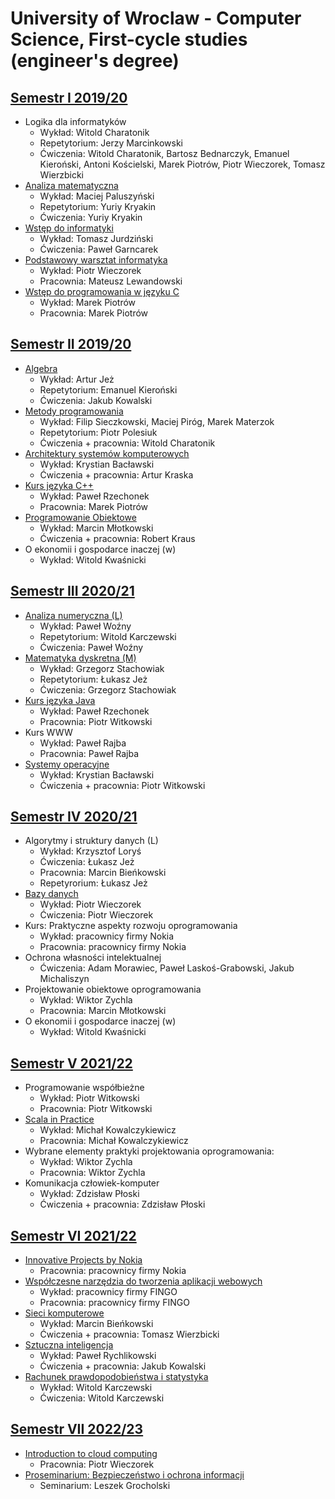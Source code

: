 # University of Wroclaw - Computer Science, First-cycle studies (engineer's degree)

## [Semestr I 2019/20](https://github.com/PiotrStoklosa/University/tree/main/semestr%20I)

* Logika dla informatyków
    * Wykład: Witold Charatonik
    * Repetytorium: Jerzy Marcinkowski
    * Ćwiczenia: Witold Charatonik, Bartosz Bednarczyk, Emanuel Kieroński, Antoni Kościelski, Marek Piotrów, Piotr Wieczorek, Tomasz Wierzbicki
* [Analiza matematyczna](https://github.com/PiotrStoklosa/University/tree/main/semestr%20I/analiza-matematyczna)
    * Wykład: Maciej Paluszyński
    * Repetytorium: Yuriy Kryakin
    * Ćwiczenia: Yuriy Kryakin
* [Wstęp do informatyki](https://github.com/PiotrStoklosa/University/tree/main/semestr%20I/wstep-do-informatyki)
    * Wykład: Tomasz Jurdziński
    * Ćwiczenia: Paweł Garncarek
* [Podstawowy warsztat informatyka](https://github.com/PiotrStoklosa/University/tree/main/semestr%20I/podstawowy-warsztat-informatyka)
    * Wykład: Piotr Wieczorek
    * Pracownia: Mateusz Lewandowski
* [Wstęp do programowania w języku C](https://github.com/PiotrStoklosa/University/tree/main/semestr%20I/wstep-do-programowania-w-j%C4%99zyku-C)
    * Wykład: Marek Piotrów
    * Pracownia: Marek Piotrów

## [Semestr II 2019/20](https://github.com/PiotrStoklosa/University/tree/main/semestr%20II)

* [Algebra](https://github.com/PiotrStoklosa/University/tree/main/semestr%20II/algebra)
    * Wykład: Artur Jeż
    * Repetytorium:  Emanuel Kieroński
    * Ćwiczenia: Jakub Kowalski
* [Metody programowania](https://github.com/PiotrStoklosa/University/tree/main/semestr%20II/metody-programowania)
    * Wykład: Filip Sieczkowski, Maciej Piróg, Marek Materzok
    * Repetytorium: Piotr Polesiuk
    * Ćwiczenia + pracownia: Witold Charatonik
* [Architektury systemów komputerowych](https://github.com/PiotrStoklosa/University/tree/main/semestr%20II/architektury-systemow-komputerowych)
    * Wykład: Krystian Bacławski
    * Ćwiczenia + pracownia: Artur Kraska
* [Kurs języka C++](https://github.com/PiotrStoklosa/University/tree/main/semestr%20II/kurs-jezyka-c%2B%2B)
    * Wykład: Paweł Rzechonek
    * Pracownia: Marek Piotrów
* [Programowanie Obiektowe](https://github.com/PiotrStoklosa/University/tree/main/semestr%20II/programowanie-obiektowe)
    * Wykład: Marcin Młotkowski
    * Ćwiczenia + pracownia: Robert Kraus
* O ekonomii i gospodarce inaczej (w)
    * Wykład: Witold Kwaśnicki

## [Semestr III 2020/21](https://github.com/PiotrStoklosa/University/tree/main/semestr%20III)

* [Analiza numeryczna (L)](https://github.com/PiotrStoklosa/University/tree/main/semestr%20III/analiza-numeryczna-l)
    * Wykład: Paweł Woźny
    * Repetytorium: Witold Karczewski
    * Ćwiczenia: Paweł Woźny
* [Matematyka dyskretna (M)](https://github.com/PiotrStoklosa/University/tree/main/semestr%20III/matematyka-dyskretna-m)
    * Wykład: Grzegorz Stachowiak
    * Repetytorium: Łukasz Jeż
    * Ćwiczenia: Grzegorz Stachowiak
* [Kurs języka Java](https://github.com/PiotrStoklosa/University/tree/main/semestr%20III/kurs-jezyka-java)
    * Wykład: Paweł Rzechonek
    * Pracownia: Piotr Witkowski
* Kurs WWW
    * Wykład: Paweł Rajba
    * Pracownia: Paweł Rajba
* [Systemy operacyjne](https://github.com/PiotrStoklosa/University/tree/main/semestr%20III/systemy-operacyjne)
    * Wykład: Krystian Bacławski
    * Ćwiczenia + pracownia: Piotr Witkowski

## [Semestr IV 2020/21](https://github.com/PiotrStoklosa/University/tree/main/semestr%20IV)

* Algorytmy i struktury danych (L)
    * Wykład: Krzysztof Loryś
    * Ćwiczenia: Łukasz Jeż
    * Pracownia: Marcin Bieńkowski
    * Repetyrorium: Łukasz Jeż
* [Bazy danych](https://github.com/PiotrStoklosa/University/tree/main/semestr%20IV/bazy-danych)
    * Wykład: Piotr Wieczorek
    * Ćwiczenia: Piotr Wieczorek
* Kurs: Praktyczne aspekty rozwoju oprogramowania
    * Wykład: pracownicy firmy Nokia
    * Pracownia: pracownicy firmy Nokia
* Ochrona własności intelektualnej
    * Ćwiczenia: Adam Morawiec, Paweł Laskoś-Grabowski, Jakub Michaliszyn
* Projektowanie obiektowe oprogramowania
    * Wykład: Wiktor Zychla
    * Pracownia: Marcin Młotkowski
* O ekonomii i gospodarce inaczej (w)
    * Wykład: Witold Kwaśnicki

## [Semestr V 2021/22](https://github.com/PiotrStoklosa/University/tree/main/semestr%20V)

* Programowanie współbieżne
    * Wykład: Piotr Witkowski
    * Pracownia: Piotr Witkowski
* [Scala in Practice](https://github.com/PiotrStoklosa/University/tree/main/semestr%20V/scala-in-practise)
    * Wykład: Michał Kowalczykiewicz
    * Pracownia: Michał Kowalczykiewicz
* Wybrane elementy praktyki projektowania oprogramowania:
    * Wykład: Wiktor Zychla
    * Pracownia: Wiktor Zychla
* Komunikacja człowiek-komputer
    * Wykład: Zdzisław Płoski
    * Ćwiczenia + pracownia: Zdzisław Płoski

## [Semestr VI 2021/22](https://github.com/PiotrStoklosa/University/tree/main/semestr%20VI)

* [Innovative Projects by Nokia](https://github.com/PiotrStoklosa/University/tree/main/semestr%20VI/innovative-projects-by-Nokia)
    * Pracownia: pracownicy firmy Nokia
* [Współczesne narzędzia do tworzenia aplikacji webowych](https://github.com/PiotrStoklosa/University/tree/main/semestr%20VI/wspolczesne-narzedzia-do-tworzenia-aplikacji-webowych)
    * Wykład: pracownicy firmy FINGO
    * Pracownia: pracownicy firmy FINGO
* [Sieci komputerowe](https://github.com/PiotrStoklosa/University/tree/main/semestr%20VI/sieci-komputerowe)
    * Wykład: Marcin Bieńkowski
    * Ćwiczenia + pracownia: Tomasz Wierzbicki
* [Sztuczna inteligencja](https://github.com/PiotrStoklosa/University/tree/main/semestr%20VI/sztuczna-inteligencja)
    * Wykład: Paweł Rychlikowski
    * Ćwiczenia + pracownia: Jakub Kowalski
* [Rachunek prawdopodobieństwa i statystyka](https://github.com/PiotrStoklosa/University/tree/main/semestr%20VI/rachunek-prawdopodobienstwa-i-statystyka)
    * Wykład: Witold Karczewski
    * Ćwiczenia: Witold Karczewski

## [Semestr VII 2022/23](https://github.com/PiotrStoklosa/University/tree/main/semestr%20VII)

* [Introduction to cloud computing](https://github.com/PiotrStoklosa/University/tree/main/semestr%20VII/introduction-to-cloud-computing)
   * Pracownia: Piotr Wieczorek
* [Proseminarium: Bezpieczeństwo i ochrona informacji](https://github.com/PiotrStoklosa/University/tree/main/semestr%20VII/proseminarium-bezpieczenstwo-i-ochrona-informacji)
   * Seminarium: Leszek Grocholski
